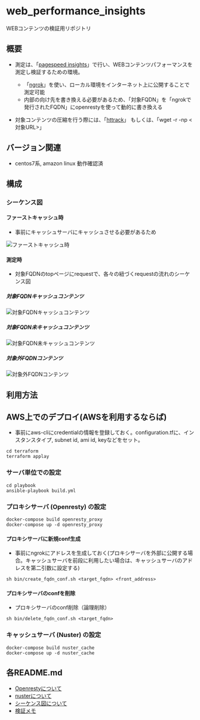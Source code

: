 web_performance_insights
===

WEBコンテンツの検証用リポジトリ

## 概要

 - 測定は、「[pagespeed insights](https://developers.google.com/speed/pagespeed/insights/?hl=ja)」で行い、WEBコンテンツパフォーマンスを測定し検証するための環境。
    - 「[ngrok](https://ngrok.com/)」を使い、ローカル環境をインターネット上に公開することで測定可能
    - 内部の向け先を書き換える必要があるため、「対象FQDN」を「ngrokで発行されたFQDN」にopenrestyを使って動的に書き換える
    
 - 対象コンテンツの圧縮を行う際には、「[httrack](https://www.httrack.com/)」
   もしくは、「wget -r -np <対象URL>」
   
## バージョン関連
 - centos7系, amazon linux 動作確認済

## 構成

### シーケンス図

#### ファーストキャッシュ時

 - 事前にキャッシュサーバにキャッシュさせる必要があるため

![ファーストキャッシュ時](sequence_tools/images/first_cache.svg.png)

#### 測定時

 - 対象FQDNのtopページにrequestで、各々の紐づくrequestの流れのシーケンス図

##### 対象FQDNキャッシュコンテンツ

![対象FQDNキャッシュコンテンツ](sequence_tools/images/target_fqdn_cache.svg.png)

##### 対象FQDN未キャッシュコンテンツ

![対象FQDN未キャッシュコンテンツ](sequence_tools/images/target_fqdn_no_cache.svg.png)

##### 対象外FQDNコンテンツ

![対象外FQDNコンテンツ](sequence_tools/images/not_target_fqdn.svg.png)

## 利用方法

## AWS上でのデプロイ(AWSを利用するならば)

 - 事前にaws-cliにcredentialの情報を登録しておく。configuration.tfに、インスタンスタイプ, subnet id, ami id, keyなどをセット。

```
cd terraform
terraform applay
```

### サーバ単位での設定


```
cd playbook
ansible-playbook build.yml
```


### プロキシサーバ (Openresty) の設定

```docker
docker-compose build openresty_proxy
docker-compose up -d openresty_proxy
```
 
#### プロキシサーバに新規conf生成

 - 事前にngrokにアドレスを生成しておく(プロキシサーバを外部に公開する場合。キャッシュサーバを前段に利用したい場合は、キャッシュサーバのアドレスを第二引数に設定する)
 
```
sh bin/create_fqdn_conf.sh <target_fqdn> <front_address>
```

#### プロキシサーバのconfを削除

 - プロキシサーバのconf削除（論理削除）
 
```
sh bin/delete_fqdn_conf.sh <target_fqdn>
```

### キャッシュサーバ (Nuster) の設定

```docker
docker-compose build nuster_cache
docker-compose up -d nuster_cache
```

## 各README.md

 - [Openrestyについて](Dockerfiles/openresty/README.md)
 - [nusterについて](Dockerfiles/nuster/README.md)
 - [シーケンス図について](sequence_tools/README.md)
 - [検証メモ](verify.md)

